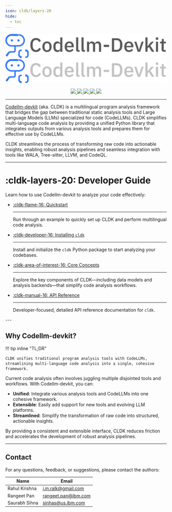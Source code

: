 ```yaml
---
icon: cldk/layers-20
hide:
  - toc
---
```


![CLDK](./assets/images/cldk-light.png#only-light)
![CLDK](./assets/images/cldk-dark.png#only-dark)

<p align='center'>
  <a href="https://arxiv.org/abs/2410.13007">
    <img src="https://img.shields.io/badge/arXiv-2410.13007-b31b1b.svg" />
  </a>
  <a href="https://www.python.org/downloads/release/python-3110/">
    <img src="https://img.shields.io/badge/python-3.11-blue.svg" />
  </a>
  <a href="https://opensource.org/licenses/Apache-2.0">
    <img src="https://img.shields.io/badge/License-Apache%202.0-green.svg" />
  </a>
  <a href="https://ibm.github.io/codellm-devkit/">
    <img src="https://img.shields.io/badge/GitHub%20Pages-Docs-blue" />
  </a>
  <a href="https://badge.fury.io/py/cldk">
    <img src="https://badge.fury.io/py/cldk.svg" />
  </a>
</p>

---

[Codellm-devkit](https://cldk.info) (aka. CLDK) is a multilingual program analysis framework that bridges the gap between traditional static analysis tools and Large Language Models (LLMs) specialized for code (CodeLLMs). CLDK simplifies multi-language code analysis by providing a unified Python library that integrates outputs from various analysis tools and prepares them for effective use by CodeLLMs.

CLDK streamlines the process of transforming raw code into actionable insights, enabling robust analysis pipelines and seamless integration with tools like WALA, Tree-sitter, LLVM, and CodeQL.

---

# :cldk-layers-20: Developer Guide

Learn how to use Codellm-devkit to analyze your code effectively:

<div class="grid cards" markdown>

- [:cldk-flame-16: Quickstart](quickstart.md)

    ---

    Run through an example to quickly set up CLDK and perform multilingual code analysis.

- [:cldk-developer-16: Installing `cldk`](installing.md)

    ---

    Install and initialize the `cldk` Python package to start analyzing your codebases.

- [:cldk-area-of-interest-16: Core Concepts](core-concepts/index.md)

    ---

    Explore the key components of CLDK—including data models and analysis backends—that simplify code analysis workflows.

- [:cldk-manual-16: API Reference](reference/index.md)

    ---

    Developer-focused, detailed API reference documentation for `cldk`.

</div>
---

## Why Codellm-devkit?

!!! tip inline "TL;DR"

    CLDK unifies traditional program analysis tools with CodeLLMs, streamlining multi-language code analysis into a single, cohesive framework.

Current code analysis often involves juggling multiple disjointed tools and workflows. With Codellm-devkit, you can:

- **Unified**: Integrate various analysis tools and CodeLLMs into one cohesive framework.
- **Extensible**: Easily add support for new tools and evolving LLM platforms.
- **Streamlined**: Simplify the transformation of raw code into structured, actionable insights.

By providing a consistent and extensible interface, CLDK reduces friction and accelerates the development of robust analysis pipelines.

---

## Contact

For any questions, feedback, or suggestions, please contact the authors:

| Name           | Email                                    |
| -------------- | ---------------------------------------- |
| Rahul Krishna  | [i.m.ralk@gmail.com](mailto:imralk+oss@gmail.com) |
| Rangeet Pan    | [rangeet.pan@ibm.com](mailto:rangeet.pan@gmail.com) |
| Saurabh Sihna  | [sinhas@us.ibm.com](mailto:sinhas@us.ibm.com) |